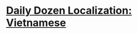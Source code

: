 # [Daily Dozen Localization: Vietnamese][t]
[t]:https://github.com/nutritionfactsorg/daily-dozen-localization

